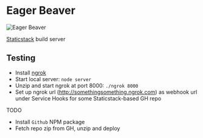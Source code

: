 Eager Beaver
============

![Eager Beaver](http://pi.amspictures.com/files/2012/05/Beaver-1.jpg)

[Staticstack](https://github.knowit.no/kyber/staticstack) build server

Testing
-------

 - Install [ngrok](https://ngrok.com/download)
 - Start local server: `node server`
 - Unzip and start ngrok at port 8000: `./ngrok 8000`
 - Set up ngrok url (http://somethingsomething.ngrok.com) as webhook url under Service Hooks for some Staticstack-based GH repo

TODO
 - Install `Github` NPM package
 - Fetch repo zip from GH, unzip and deploy
